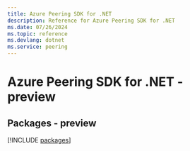 ```yaml
---
title: Azure Peering SDK for .NET
description: Reference for Azure Peering SDK for .NET
ms.date: 07/26/2024
ms.topic: reference
ms.devlang: dotnet
ms.service: peering
---
```

# Azure Peering SDK for .NET - preview
## Packages - preview
[!INCLUDE [packages](peering-index.md)]